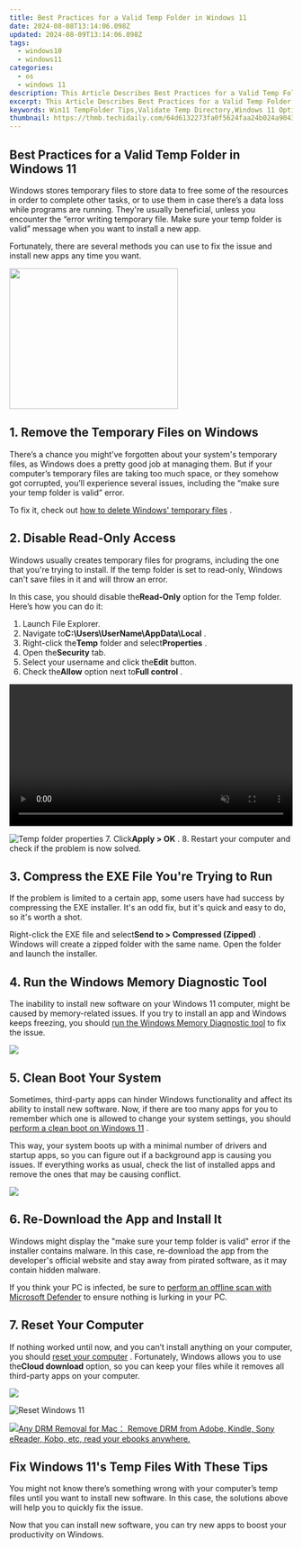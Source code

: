```yaml
---
title: Best Practices for a Valid Temp Folder in Windows 11
date: 2024-08-08T13:14:06.098Z
updated: 2024-08-09T13:14:06.098Z
tags:
  - windows10
  - windows11
categories:
  - os
  - windows 11
description: This Article Describes Best Practices for a Valid Temp Folder in Windows 11
excerpt: This Article Describes Best Practices for a Valid Temp Folder in Windows 11
keywords: Win11 TempFolder Tips,Validate Temp Directory,Windows 11 Optimization,Secure Temp Folder W11,Temp Folder Best Practices,Ensuring Temp Integrity,Guidelines for Temp Storage
thumbnail: https://thmb.techidaily.com/64d6132273fa0f5624faa24b024a9043c67b09153100a262ca37e1659c74f36a.jpg
---
```


## Best Practices for a Valid Temp Folder in Windows 11

 Windows stores temporary files to store data to free some of the resources in order to complete other tasks, or to use them in case there’s a data loss while programs are running. They're usually beneficial, unless you encounter the “error writing temporary file. Make sure your temp folder is valid” message when you want to install a new app.

 Fortunately, there are several methods you can use to fix the issue and install new apps any time you want.

<!-- affiliate ads begin -->
<a href="https://caperobbin.sjv.io/c/5597632/2006123/18460" target="_top" id="2006123"><img src="//a.impactradius-go.com/display-ad/18460-2006123" border="0" alt="" width="300" height="250"/></a><img height="0" width="0" src="https://imp.pxf.io/i/5597632/2006123/18460" style="position:absolute;visibility:hidden;" border="0" />
<!-- affiliate ads end -->
## 1\. Remove the Temporary Files on Windows

 There’s a chance you might’ve forgotten about your system's temporary files, as Windows does a pretty good job at managing them. But if your computer’s temporary files are taking too much space, or they somehow got corrupted, you’ll experience several issues, including the “make sure your temp folder is valid” error.

 To fix it, check out [how to delete Windows' temporary files](https://www.makeuseof.com/windows-11-delete-temporary-files/) .

## 2\. Disable Read-Only Access

 Windows usually creates temporary files for programs, including the one that you're trying to install. If the temp folder is set to read-only, Windows can't save files in it and will throw an error.

 In this case, you should disable the**Read-Only** option for the Temp folder. Here’s how you can do it:

1. Launch File Explorer.
2. Navigate to**C:\\Users\\UserName\\AppData\\Local** .
3. Right-click the**Temp** folder and select**Properties** .
4. Open the**Security** tab.
5. Select your username and click the**Edit** button.
6. Check the**Allow** option next to**Full control** .  
<!-- affiliate ads begin -->
<a href="https://secure.2checkout.com/order/checkout.php?PRODS=36506229&QTY=1&AFFILIATE=108875&CART=1"><video width="100%" height="" class="rounded-t-md shadow-lg relative z-20" controls="" autoplay="" loop="" muted="" playsinline="" webkit-playinginline="">
<source type="video/mp4" src="https://aidaform.com/images/videos/aidaform-welcome-site.mp4"><source type="video/webm" src="https://aidaform.com/images/videos/aidaform-welcome-site.webm"></video></a>
<!-- affiliate ads end -->
![Temp folder properties](https://static1.makeuseofimages.com/wordpress/wp-content/uploads/2023/02/temp-properties-1.jpg)
7. Click**Apply > OK** .
8. Restart your computer and check if the problem is now solved.

## 3\. Compress the EXE File You're Trying to Run

 If the problem is limited to a certain app, some users have had success by compressing the EXE installer. It's an odd fix, but it's quick and easy to do, so it's worth a shot.

 Right-click the EXE file and select**Send to > Compressed (Zipped)** . Windows will create a zipped folder with the same name. Open the folder and launch the installer.

## 4\. Run the Windows Memory Diagnostic Tool

 The inability to install new software on your Windows 11 computer, might be caused by memory-related issues. If you try to install an app and Windows keeps freezing, you should [run the Windows Memory Diagnostic tool](https://www.makeuseof.com/windows-memory-diagnostic-tool-guide/) to fix the issue.

<!-- affiliate ads begin -->
<a href="https://secure.2checkout.com/order/checkout.php?PRODS=19080710&QTY=1&AFFILIATE=108875&CART=1"><img src="https://smart-seo-tool.com/images/SmartSEOAuditorBox.png" border="0"></a>
<!-- affiliate ads end -->
## 5\. Clean Boot Your System

 Sometimes, third-party apps can hinder Windows functionality and affect its ability to install new software. Now, if there are too many apps for you to remember which one is allowed to change your system settings, you should [perform a clean boot on Windows 11](https://www.makeuseof.com/clean-boot-windows-11/) .

 This way, your system boots up with a minimal number of drivers and startup apps, so you can figure out if a background app is causing you issues. If everything works as usual, check the list of installed apps and remove the ones that may be causing conflict.

<!-- affiliate ads begin -->
<a href="https://store.nero.com/order/checkout.php?PRODS=42296855&QTY=1&AFFILIATE=108875&CART=1"><img src="http://cdnwww.nero.com/nero-com-wAssets/img/banners/2023/recode/Nero_Recode_Screen_2.png" border="0"></a>
<!-- affiliate ads end -->
## 6\. Re-Download the App and Install It

 Windows might display the "make sure your temp folder is valid" error if the installer contains malware. In this case, re-download the app from the developer's official website and stay away from pirated software, as it may contain hidden malware.

 If you think your PC is infected, be sure to [perform an offline scan with Microsoft Defender](https://www.makeuseof.com/how-to-remove-malware-using-microsoft-defenders-offline-scan/) to ensure nothing is lurking in your PC.

## 7\. Reset Your Computer

 If nothing worked until now, and you can’t install anything on your computer, you should [reset your computer](https://www.makeuseof.com/windows-11-factory-reset-without-admin-password/) . Fortunately, Windows allows you to use the**Cloud download** option, so you can keep your files while it removes all third-party apps on your computer.

<!-- affiliate ads begin -->
<a href="https://shop.mondly.com/affiliate.php?ACCOUNT=ATISTUDI&AFFILIATE=108875&PATH=https%3A%2F%2Fwww.mondly.com%3FAFFILIATE%3D108875%26RESOURCE%3D%2BEducational%2B970x90%2B"><img src="https://secure.avangate.com/images/merchant/69c418c33ec2e1a4267fa9bb77fa1428/educational-970x90.gif" border="0"></a>
<!-- affiliate ads end -->
![Reset Windows 11](https://static1.makeuseofimages.com/wordpress/wp-content/uploads/2023/02/reset-windows-1.jpg)

<!-- affiliate ads begin -->
<a href="https://secure.2checkout.com/order/checkout.php?PRODS=4600114&QTY=1&AFFILIATE=108875&CART=1"><img src="https://www.epubor.com/images/drm-removal-feature2.png" border="0">Any DRM Removal for Mac： Remove DRM from Adobe, Kindle, Sony eReader, Kobo, etc, read your ebooks anywhere.</a>
<!-- affiliate ads end -->
## Fix Windows 11's Temp Files With These Tips

 You might not know there’s something wrong with your computer’s temp files until you want to install new software. In this case, the solutions above will help you to quickly fix the issue.

 Now that you can install new software, you can try new apps to boost your productivity on Windows.


<ins class="adsbygoogle"
     style="display:block"
     data-ad-format="autorelaxed"
     data-ad-client="ca-pub-7571918770474297"
     data-ad-slot="1223367746"></ins>



<ins class="adsbygoogle"
     style="display:block"
     data-ad-client="ca-pub-7571918770474297"
     data-ad-slot="8358498916"
     data-ad-format="auto"
     data-full-width-responsive="true"></ins>




